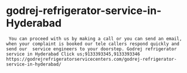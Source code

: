 # godrej-refrigerator-service-in-Hyderabad
     You can proceed with us by making a call or you can send an email, when your complaint is booked our tele callers respond quickly and send our  service engineers to your doorstep. Godrej refrigerator service in Hyderabad Click us;9133393345,9133393346     https://godrejrefrigeratorservicecenters.com/godrej-refrigerator-service-in-hyderabad/

